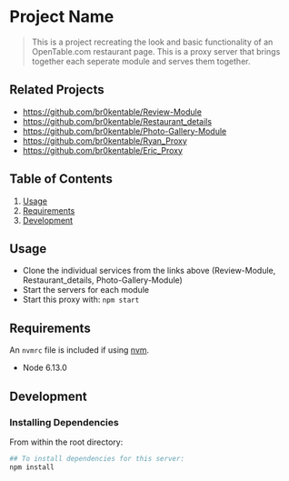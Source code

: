# Project Name

> This is a project recreating the look and basic functionality of an OpenTable.com restaurant page. This is a proxy server that brings together each seperate module and serves them together.

## Related Projects

  - https://github.com/br0kentable/Review-Module
  - https://github.com/br0kentable/Restaurant_details
  - https://github.com/br0kentable/Photo-Gallery-Module
  - https://github.com/br0kentable/Ryan_Proxy
  - https://github.com/br0kentable/Eric_Proxy


## Table of Contents

1. [Usage](#Usage)
1. [Requirements](#requirements)
1. [Development](#development)

## Usage

 - Clone the individual services from the links above (Review-Module, Restaurant_details, Photo-Gallery-Module)
 - Start the servers for each module
 - Start this proxy with: `npm start`

## Requirements

An `nvmrc` file is included if using [nvm](https://github.com/creationix/nvm).

- Node 6.13.0

## Development

### Installing Dependencies

From within the root directory:

```sh
## To install dependencies for this server:
npm install
```


